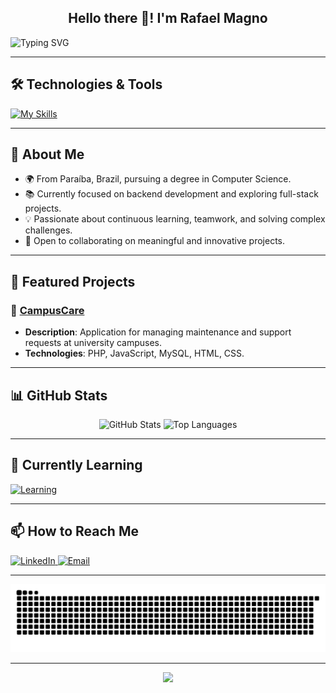 <h2 align="center">Hello there 👋! I'm Rafael Magno</h2>

<div align="left">
  <img src="https://readme-typing-svg.herokuapp.com?font=Fira+Code&size=22&pause=1000&color=36BCF7&width=435&lines=Welcome+to+my+GitHub+Profile!;Passionate+about+Technology;Exploring+Development" alt="Typing SVG" />
</div>

---

## 🛠️ Technologies & Tools
[![My Skills](https://skillicons.dev/icons?i=python,php,js,html,css,git)](https://skillicons.dev)

---

## 💬 About Me
- 🌍 From Paraíba, Brazil, pursuing a degree in Computer Science.
- 📚 Currently focused on backend development and exploring full-stack projects.
- 💡 Passionate about continuous learning, teamwork, and solving complex challenges.
- 🤝 Open to collaborating on meaningful and innovative projects.

---

## 📂 Featured Projects
### 🔧 [CampusCare](https://github.com/CampusCare-tech/CampusCare-Unipe.git)
- **Description**: Application for managing maintenance and support requests at university campuses.
- **Technologies**: PHP, JavaScript, MySQL, HTML, CSS.

---

## 📊 GitHub Stats
<p align="center">
  <img src="https://github-readme-stats.vercel.app/api?username=rafaelmagnog&include_all_commits=true&count_private=true&show_icons=true&theme=radical" alt="GitHub Stats" />
  <img src="https://github-readme-stats.vercel.app/api/top-langs/?username=rafaelmagnog&layout=compact&langs_count=8&theme=radical" alt="Top Languages" />
</p>

---

## 🌱 Currently Learning
[![Learning](https://skillicons.dev/icons?i=python,php,js,html,css,git,mysql,c)](https://skillicons.dev)

---

## 📫 How to Reach Me
<div align="left">
  <a href="https://linkedin.com/in/rafael-magno-dev" target="_blank">
    <img src="https://img.shields.io/static/v1?message=LinkedIn&logo=linkedin&label=&color=0077B5&logoColor=white&labelColor=&style=flat" height="30" alt="LinkedIn" />
  </a>
  <a href="mailto:seu-email@gmail.com">
    <img src="https://img.shields.io/static/v1?message=Gmail&logo=gmail&label=&color=D14836&logoColor=white&labelColor=&style=flat" height="30" alt="Email" />
  </a>
</div>

---

<div align="center">
  <picture>
    <source media="(prefers-color-scheme: dark)" srcset="https://raw.githubusercontent.com/rafaelmagnog/rafaelmagnog/output/github-contribution-grid-snake-dark.svg">
    <source media="(prefers-color-scheme: light)" srcset="https://raw.githubusercontent.com/rafaelmagnog/rafaelmagnog/output/github-contribution-grid-snake.svg">
    <img alt="github contribution grid snake animation" src="https://raw.githubusercontent.com/rafaelmagnog/rafaelmagnog/output/github-contribution-grid-snake.svg">
  </picture>
</div>

---

<div align="center">
  <img  width="1000"src="https://user-images.githubusercontent.com/74038190/225813708-98b745f2-7d22-48cf-9150-083f1b00d6c9.gif"  />
</div>
